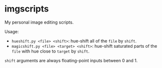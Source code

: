 # imgscripts

My personal image editing scripts.

Usage:
- `hueshift.py <file> <shift>`: hue-shift all of the `file` by `shift`.
- `magicshift.py <file> <target> <shift>`: hue-shift saturated parts of the `file` with hue close to `target` by `shift`.

`shift` arguments are always floating-point inputs between 0 and 1.
